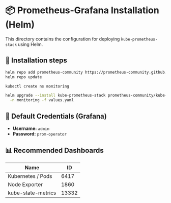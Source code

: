 # 📦 Prometheus-Grafana Installation (Helm)

This directory contains the configuration for deploying `kube-prometheus-stack` using Helm.

## 🔧 Installation steps

```bash
helm repo add prometheus-community https://prometheus-community.github.io/helm-charts
helm repo update

kubectl create ns monitoring

helm upgrade --install kube-prometheus-stack prometheus-community/kube-prometheus-stack \
  -n monitoring -f values.yaml
```

## 🔐 Default Credentials (Grafana)
- **Username:** `admin`
- **Password:** `prom-operator`

## 📊 Recommended Dashboards
| Name                 | ID   |
|----------------------|------|
| Kubernetes / Pods    | 6417 |
| Node Exporter        | 1860 |
| kube-state-metrics   | 13332 |
